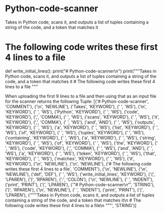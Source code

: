 # Python-code-scanner
Takes in Python code, scans it, and outputs a list of tuples containing a string of the code, and a token that matches it

# The following code writes these first 4 lines to a file

def write_initial_lines():
    print("# Python-code-scanner\n")
    print("""Takes in Python code, scans it, and outputs a list of tuples containing a string of the code, and a token that matches it
    # The following code writes these first 4 lines to a  file
    """
    
When uploading the first 9 lines to a file and then using that as an input file for the scanner returns the following Tuple:
[('# Python-code-scanner', 'COMMENT'), ('\n', 'NEWLINE'), ('Takes', 'KEYWORD'), (' ', 'WS'), ('in', 'KEYWORD'), (' ', 'WS'), ('Python', 'KEYWORD'), (' ', 'WS'), ('code', 'KEYWORD'), (',', 'COMMA'), (' ', 'WS'), ('scans', 'KEYWORD'), (' ', 'WS'), ('it', 'KEYWORD'), (',', 'COMMA'), (' ', 'WS'), ('and', 'AND'), (' ', 'WS'), ('outputs', 'KEYWORD'), (' ', 'WS'), ('a', 'KEYWORD'), (' ', 'WS'), ('list', 'KEYWORD'), (' ', 'WS'), ('of', 'KEYWORD'), (' ', 'WS'), ('tuples', 'KEYWORD'), (' ', 'WS'), ('containing', 'KEYWORD'), (' ', 'WS'), ('a', 'KEYWORD'), (' ', 'WS'), ('string', 'KEYWORD'), (' ', 'WS'), ('of', 'KEYWORD'), (' ', 'WS'), ('the', 'KEYWORD'), (' ', 'WS'), ('code', 'KEYWORD'), (',', 'COMMA'), (' ', 'WS'), ('and', 'AND'), (' ', 'WS'), ('a', 'KEYWORD'), (' ', 'WS'), ('token', 'KEYWORD'), (' ', 'WS'), ('that', 'KEYWORD'), (' ', 'WS'), ('matches', 'KEYWORD'), (' ', 'WS'), ('it', 'KEYWORD'), ('\n', 'NEWLINE'), ('\n', 'NEWLINE'), ('# The following code writes these first 4 lines to a file', 'COMMENT'), ('\n', 'NEWLINE'), ('\n', 'NEWLINE'), ('def', 'DEF'), (' ', 'WS'), ('write_initial_lines', 'KEYWORD'), ('(', 'LPAREN'), (')', 'RPAREN'), (':', 'COLON'), ('\n', 'NEWLINE'), ('    ', 'INDENT'), ('print', 'PRINT'), ('(', 'LPAREN'), ('"# Python-code-scanner\\n"', 'STRING'), (')', 'RPAREN'), ('\n', 'NEWLINE'), ('    ', 'INDENT'), ('print', 'PRINT'), ('(', 'LPAREN'), ('"""Takes in Python code, scans it, and outputs a list of tuples containing a string of the code, and a token that matches it\n    # The following code writes these first 4 lines to a  file\n    """', 'STRING')]
